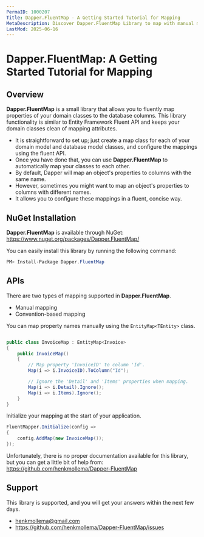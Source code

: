 ```yaml
---
PermaID: 1000207
Title: Dapper.FluentMap - A Getting Started Tutorial for Mapping
MetaDescription: Discover Dapper.FluentMap Library to map with manual mapping and convention-based mapping. Learn about Dapper.FluentMap limitations and how to install it with NuGet.
LastMod: 2025-06-16
---
```


# Dapper.FluentMap: A Getting Started Tutorial for Mapping

## Overview

**Dapper.FluentMap** is a small library that allows you to fluently map properties of your domain classes to the database columns. This library functionality is similar to Entity Framework Fluent API and keeps your domain classes clean of mapping attributes.

 - It is straightforward to set up; just create a map class for each of your domain model and database model classes, and configure the mappings using the fluent API. 
 - Once you have done that, you can use **Dapper.FluentMap** to automatically map your classes to each other.
 - By default, Dapper will map an object's properties to columns with the same name. 
 - However, sometimes you might want to map an object's properties to columns with different names. 
 - It allows you to configure these mappings in a fluent, concise way.

## NuGet Installation

**Dapper.FluentMap** is available through NuGet: <a href="https://www.nuget.org/packages/Dapper.FluentMap/" target="_blank">https://www.nuget.org/packages/Dapper.FluentMap/</a>

You can easily install this library by running the following command:

```csharp
PM> Install-Package Dapper.FluentMap
```

## APIs

There are two types of mapping supported in **Dapper.FluentMap**.

- Manual mapping
- Convention-based mapping

You can map property names manually using the `EntityMap<TEntity>` class.

```csharp

public class InvoiceMap : EntityMap<Invoice>
{
    public InvoiceMap()
    {
        // Map property 'InvoiceID' to column 'Id'.
        Map(i => i.InvoiceID).ToColumn("Id");

        // Ignore the 'Detail' and 'Items' properties when mapping.
        Map(i => i.Detail).Ignore();
        Map(i => i.Items).Ignore();
    }
}

```

Initialize your mapping at the start of your application.

```csharp
FluentMapper.Initialize(config =>
{
    config.AddMap(new InvoiceMap());
});
```

Unfortunately, there is no proper documentation available for this library, but you can get a little bit of help from: <a href="https://github.com/henkmollema/Dapper-FluentMap" target="_blank">https://github.com/henkmollema/Dapper-FluentMap</a>

## Support

This library is supported, and you will get your answers within the next few days. 

- henkmollema@gmail.com
- <a href="https://github.com/henkmollema/Dapper-FluentMap/issues">https://github.com/henkmollema/Dapper-FluentMap/issues</a>
